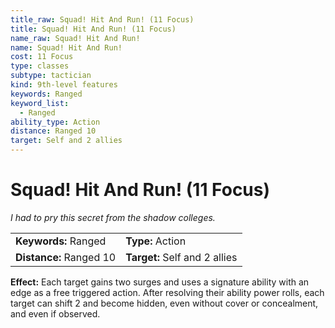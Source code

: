 ```yaml
---
title_raw: Squad! Hit And Run! (11 Focus)
title: Squad! Hit And Run! (11 Focus)
name_raw: Squad! Hit And Run!
name: Squad! Hit And Run!
cost: 11 Focus
type: classes
subtype: tactician
kind: 9th-level features
keywords: Ranged
keyword_list:
  - Ranged
ability_type: Action
distance: Ranged 10
target: Self and 2 allies
---
```


# Squad! Hit And Run! (11 Focus)

*I had to pry this secret from the shadow colleges.*

|                         |                               |
| :---------------------- | :---------------------------- |
| **Keywords:** Ranged    | **Type:** Action              |
| **Distance:** Ranged 10 | **Target:** Self and 2 allies |

**Effect:** Each target gains two surges and uses a signature ability with an edge as a free triggered action. After resolving their ability power rolls, each target can shift 2 and become hidden, even without cover or concealment, and even if observed.
